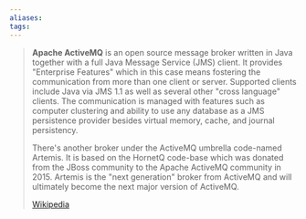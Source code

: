 ```yaml
---
aliases: 
tags:
---
```

> **Apache ActiveMQ** is an open source message broker written in Java together with a full Java Message Service (JMS) client. It provides "Enterprise Features" which in this case means fostering the communication from more than one client or server. Supported clients include Java via JMS 1.1 as well as several other "cross language" clients. The communication is managed with features such as computer clustering and ability to use any database as a JMS persistence provider besides virtual memory, cache, and journal persistency.
>
> There's another broker under the ActiveMQ umbrella code-named Artemis. It is based on the HornetQ code-base which was donated from the JBoss community to the Apache ActiveMQ community in 2015. Artemis is the "next generation" broker from ActiveMQ and will ultimately become the next major version of ActiveMQ.
>
> [Wikipedia](https://en.wikipedia.org/wiki/Apache%20ActiveMQ)
